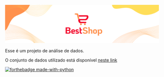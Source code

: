 ![](images/BestShopLogo.png)

Esse é um projeto de análise de dados.

O conjunto de dados utilizado está disponível [neste link](https://www.kaggle.com/datasets/rodsaldanha/arketing-campaign)

[![forthebadge made-with-python](http://ForTheBadge.com/images/badges/made-with-python.svg)](https://www.python.org/)
